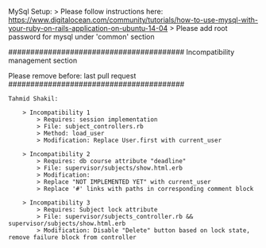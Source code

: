 MySql Setup:
	> Please follow instructions here: https://www.digitalocean.com/community/tutorials/how-to-use-mysql-with-your-ruby-on-rails-application-on-ubuntu-14-04
	> Please add root password for mysql under 'common' section


########################################
Incompatibility management section

Please remove before: last pull request
########################################

~~~~~~~~~~~~~~~~~~~~~~~~~~~~~~~~~~~~~~~~~~~~~~~~~~~~~~~~~~~~~~~
Tahmid Shakil:

	> Incompatibility 1
		> Requires: session implementation
		> File: subject_controllers.rb
		> Method: load_user
		> Modification: Replace User.first with current_user

	> Incompatibility 2
		> Requires: db course attribute "deadline"
		> File: supervisor/subjects/show.html.erb
		> Modification:
		> Replace "NOT IMPLEMENTED YET" with current_user
		> Replace '#' links with paths in corresponding comment block
			
	> Incompatibility 3
		> Requires: Subject lock attribute
		> File: supervisor/subjects_controller.rb && supervisor/subjects/show.html.erb
		> Modification: Disable "Delete" button based on lock state, remove failure block from controller
~~~~~~~~~~~~~~~~~~~~~~~~~~~~~~~~~~~~~~~~~~~~~~~~~~~~~~~~~~~~~~~